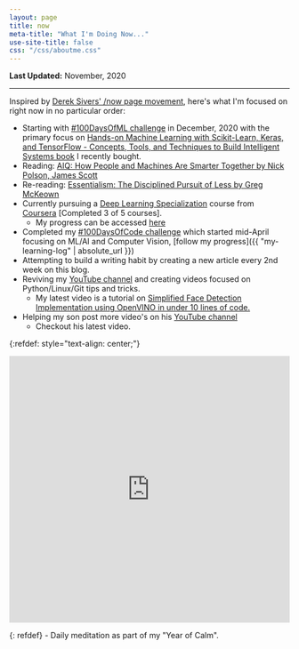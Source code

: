 ```yaml
---
layout: page
title: now
meta-title: "What I'm Doing Now..."
use-site-title: false
css: "/css/aboutme.css"
---
```


**Last Updated:** November, 2020

---

Inspired by [Derek Sivers' /now page movement](https://sivers.org/now3), here's what I'm focused on right now in no particular order:

- Starting with [#100DaysOfML challenge](https://www.100daysofcode.com/) in December, 2020 with the primary focus on [Hands-on Machine Learning with Scikit-Learn, Keras, and TensorFlow - Concepts, Tools, and Techniques to Build Intelligent Systems book](https://www.goodreads.com/book/show/40363665-hands-on-machine-learning-with-scikit-learn-keras-and-tensorflow) I recently bought.
- Reading: [AIQ: How People and Machines Are Smarter Together by Nick Polson, James Scott](https://www.goodreads.com/book/show/39328092-aiq)
- Re-reading: [Essentialism: The Disciplined Pursuit of Less by Greg McKeown](https://www.goodreads.com/book/show/18077875-essentialism)
- Currently pursuing a [Deep Learning Specialization](https://www.coursera.org/specializations/deep-learning) course from [Coursera](https://www.coursera.org) [Completed 3 of 5 courses].
    - My progress can be accessed [here](https://github.com/mmphego/DeepLearning-AI)
- Completed my [#100DaysOfCode challenge](https://www.100daysofcode.com/) which started mid-April focusing on ML/AI and Computer Vision, [follow my progress]({{ "my-learning-log" | absolute_url }})
- Attempting to build a writing habit by creating a new article every 2nd week on this blog.
- Reviving my [YouTube channel](https://www.youtube.com/c/MphoMphego1) and creating videos focused on Python/Linux/Git tips and tricks.
    - My latest video is a tutorial on [Simplified Face Detection Implementation using OpenVINO in under 10 lines of code.](https://www.youtube.com/watch?v=mOG-6VfB2cI)
- Helping my son post more video's on his [YouTube channel](https://www.youtube.com/channel/UC7irAd6J3HB3ulU5j5xO3Dw)
    - Checkout his latest video.

{:refdef: style="text-align: center;"}
<p><div>
<iframe width="100%" height="480" src="https://www.youtube.com/embed/yoQu07ly8WU" frameborder="0" allow="accelerometer; autoplay; encrypted-media; gyroscope; picture-in-picture" allowfullscreen></iframe>
</div></p>
{: refdef}
- Daily meditation as part of my "Year of Calm".

